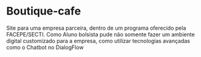 # Boutique-cafe
Site para uma empresa parceira, dentro de um programa oferecido pela FACEPE/SECTI. Como Aluno bolsista pude não somente fazer um ambiente digital customizado para a empresa, como utilizar tecnologias avançadas como o Chatbot no DialogFlow
